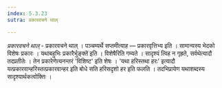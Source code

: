 ```yaml
---
index: 5.3.23
sutra: प्रकारवचने थाल्

---
```

_प्रकारवचने थाल्_ - प्रकारवचने थाल् । पञ्चम्यर्थे सप्तमीत्याह — प्रकारवृत्तिभ्य इति । सामान्यस्य भेदको विशेषः प्रकारः । यथाबहुभिः प्रकारैर्भुङ्क्ते॑ इति । विशेषैरिति गम्यते । सादृश्यं त्विह न गृह्रते, सर्वथेत्यादौ तदप्रतीतेः । तेन प्रकारेणेत्यनन्तरं 'विशिष्ट' इति शेषः । 'यथा हरिस्तथा हरः' इत्यादौ यत्प्रकारवान्हरिस्तत्प्रकारवान्हर इति बोधे सति हरिसदृशो हर इति फलति । तदभिप्रायेण यथाशब्दस्य सादृश्यार्थकत्वोक्तिः ।